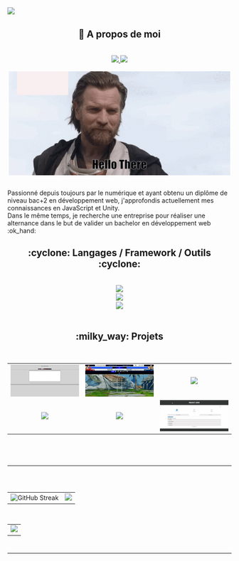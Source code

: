 <img src="https://capsule-render.vercel.app/api?type=waving&height=220&color=0:5c258d,100:0072ff&text=Nicolas&section=header&fontColor=ffffff&fontSize=80&desc=Alternant%20développeur%20web&fontAlign=50&animation=fadeIn&reversal=false&fontAlignY=40&descAlign=50&descAlignY=60&descSize=22&textBg=false" />

<!-- ABOUT START ############################################################################### -->
<h2 align="center">🌌 A propos de moi</h2>	
<br>
<div align="center">
  <a href="mailto:nicolas.berrier360@gmail.com">
    <img src="https://img.shields.io/badge/Gmail-D14836?style=for-the-badge&logo=gmail&logoColor=white" />
  </a>
  <a href="https://www.linkedin.com/in/nicolasberrierw">
    <img src="https://img.shields.io/badge/LinkedIn-0077B5?style=for-the-badge&logo=linkedin&logoColor=white" />
  </a>
</div>
<br/>

<div align="center">
  <a href="https://media1.tenor.com/m/T3HjSZeb_MQAAAAC/hello-there-general-kenobi.gif">
  <img align="center" src="tenor.gif" alt="gif from tenor"/>
  </a>
</div>


<br />

<p align="left">
  Passionné depuis toujours par le numérique et ayant obtenu un diplôme de niveau bac+2 en développement web, j'approfondis actuellement mes connaissances en JavaScript et Unity. <br>
  Dans le même temps, je recherche une entreprise pour réaliser une alternance dans le but de valider un bachelor en développement web  :ok_hand:
</p>
<!-- ABOUT END ############################################################################### -->
<!-- SKILL START ############################################################################### -->
<h2 align="center">:cyclone: Langages / Framework / Outils :cyclone:</h2>
 <br/> 
<div align="center">
  <a href="https://skillicons.dev/">
      <img src="https://skillicons.dev/icons?i=html,css,js,bootstrap,react,redux,symfony,php,mysql" /><br>
      <img src="https://skillicons.dev/icons?i=unity,cs,figma,github,ableton" /> <br>
      <img src="https://skillicons.dev/icons?i=vscode,visualstudio" />
  </a>
</div> 
<!-- SKILL END ############################################################################### -->
<br/>

<h2 align="center">:milky_way:	Projets</h2>
<br>
<!-- TABLE START ######################################################################################## -->
<table>
  <tr>
    <td align="center" width="350">
      <a href="https://wallmonger.github.io/WYSIWYG/">
        <img src="wysiwyg.gif" />
      </a> <br>
    </td>
    <td align="center" width="350">
      <a href="https://wallmonger.github.io/MorpionFighter/">
        <img src="street.gif" />
      </a> <br>
    </td>
    <td align="center" width="350">
        <img src="gruut.gif" /> <br>
    </td>
  </tr>
    <tr>
    <td align="center" width="350">
        <img src="studart.gif" />
        <br>
    </td>
    <td align="center" width="350">
        <img src="game.gif" /><br>
    </td>
    <td align="center" width="350">
        <img src="zero.gif" /> <br>
    </td>
  </tr>
</table>

<br>
<!-- TABLE END ################################################################################# -->

<h1><hr></h1> <br>

<!-- STATS START ############################################################################### -->
<table align="center">
  <tr>
    <td><img height="200" src="https://streak-stats.demolab.com?user=Wallmonger&theme=github-dark-dimmed&hide_border=true" alt="GitHub Streak" /></td>
    <td><img height="200" src="https://github-readme-stats.vercel.app/api/top-langs?username=wallmonger&langs_count=8&layout=compact&theme=github_dark_dimmed" /></td>
  </tr>
</table>
<br>
<table>
  <tr>
    <td>
      <img src="https://github-readme-activity-graph.vercel.app/graph?username=Wallmonger&bg_color=24292F&color=6CA3F6&title_color=6CA3F6&line=6CA3F6&point=6CA3F6&area_color=6CA3F6&area=true&hide_title=true&height=320&radius=6"/> 
    </td>
  </tr>
</table>

<!-- STATS END ############################################################################### -->

<h1></h1>
<hr>
